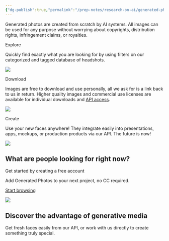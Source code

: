 ```yaml
---
{"dg-publish":true,"permalink":"/prep-notes/research-on-ai/generated-photos-unique-worry-free-model-photos/","dgHomeLink":true,"dgPassFrontmatter":false}
---
```


Generated photos are created from scratch by AI systems. All images can be used for any purpose without worrying about copyrights, distribution rights, infringement claims, or royalties.

Explore

Quickly find exactly what you are looking for by using filters on our categorized and tagged database of headshots.

![](https://static.generated.photos/vue-static/home/explore.png)

Download

Images are free to download and use personally, all we ask for is a link back to us in return. Higher quality images and commercial use licenses are available for individual downloads and [API access](https://generated.photos/api).

![](https://static.generated.photos/vue-static/home/download.png)

Create

Use your new faces anywhere! They integrate easily into presentations, apps, mockups, or production products via our API. The future is now!

![](https://static.generated.photos/vue-static/home/create.png)

## What are people looking for right now?

Get started by creating a free account

Add Generated Photos to your next project, no CC required.

[Start browsing](https://generated.photos/faces)

![](https://static.generated.photos/vue-static/home/screen.png)

## Discover the advantage of generative media

Get fresh faces easily from our API, or work with us directly to create something truly special.